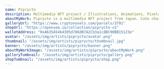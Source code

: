 ```yaml
---
name: Piprycto
description: Multimedia NFT project / Illustrations, Animations, Pixelart, Novels, Music, Games, and so on
aboutMyWork: Piprycto is a multimedia NFT project from Japan. Cute characters created by top creators will appear in illustrations, animations, PixelArt, novels, music, games, and much more!
galleryUrl: "https://www.cryptovoxels.com/parcels/3791"
shopUrl: "https://opensea.io/collection/piprycto-v2"
walletAddress: "0xA635A54b4305d786dB7A2Cb3a1c8BC90BB15123e"
avatar: "/assets/img/artists/piprycto/avatar.png"
thumbnail: "/assets/img/artists/piprycto/thumbnail.jpg"
banner: "/assets/img/artists/piprycto/banner.png"
aboutMyWorkImage: "/assets/img/artists/piprycto/aboutMyWork.png"
galleryTumbnail: "/assets/img/artists/piprycto/gallery.png"
shopTumbnail: "/assets/img/artists/piprycto/shop.png"
---
```

